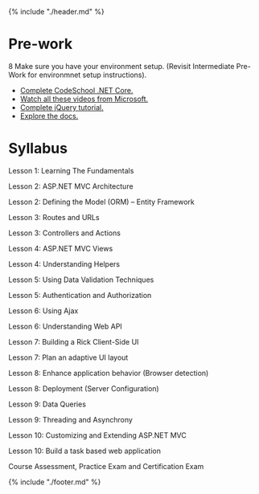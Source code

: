 {% include "./header.md" %}

# Pre-work

8 Make sure you have your environment setup. (Revisit Intermediate Pre-Work for environmnet setup instructions).

* [Complete CodeSchool .NET Core.](https://www.codeschool.com/courses/try-asp-net-core)
* [Watch all these videos from Microsoft.](https://mva.microsoft.com/en-US/training-courses/introduction-to-asp-net-core-1-0-16841?l=yCG2vdE6C_6406218965)
* [Complete jQuery tutorial.](https://www.codecademy.com/learn/jquery)
* [Explore the docs.](https://docs.microsoft.com/en-us/dotnet/articles/welcome)

# Syllabus

Lesson 1: Learning The Fundamentals

Lesson 2: ASP.NET MVC Architecture

Lesson 2: Defining the Model (ORM) – Entity Framework

Lesson 3: Routes and URLs

Lesson 3: Controllers and Actions

Lesson 4: ASP.NET MVC Views

Lesson 4: Understanding Helpers

Lesson 5: Using Data Validation Techniques

Lesson 5: Authentication and Authorization

Lesson 6: Using Ajax  

Lesson 6: Understanding Web API

Lesson 7: Building a Rick Client-Side UI

Lesson 7: Plan an adaptive UI layout

Lesson 8: Enhance application behavior (Browser detection)

Lesson 8: Deployment (Server Configuration)

Lesson 9: Data Queries

Lesson 9: Threading and Asynchrony

Lesson 10: Customizing and Extending ASP.NET MVC

Lesson 10: Build a task based web application

Course Assessment, Practice Exam and Certification Exam

{% include "./footer.md" %}
